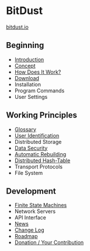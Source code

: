 # BitDust
[bitdust.io](http://bitdust.io)


## Beginning

+ [Introduction](intro.md)
+ [Concept](concept.md)
+ [How Does It Work?](principle.md)
+ [Download](download.md)
+ Installation
+ Program Commands
+ User Settings


## Working Principles

+ [Glossary](glossary.md)
+ [User Identification](identities.md)
+ Distributed Storage
+ [Data Security](security.md)
+ [Automatic Rebuilding](rebuilding.md)
+ [Distributed Hash-Table](dht.md)
+ Transport Protocols
+ File System


## Development

+ [Finite State Machines](automats.md)
+ Network Servers
+ API Interface
+ [News](news.md)
+ [Change Log](changelog.md)
+ [Roadmap](roadmap.md)
+ [Donation / Your Contribution](donate.md)

